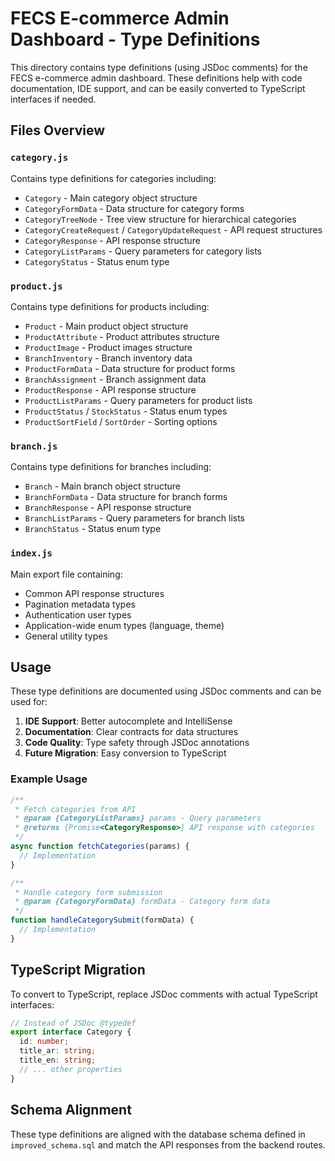# FECS E-commerce Admin Dashboard - Type Definitions

This directory contains type definitions (using JSDoc comments) for the FECS e-commerce admin dashboard. These definitions help with code documentation, IDE support, and can be easily converted to TypeScript interfaces if needed.

## Files Overview

### `category.js`
Contains type definitions for categories including:
- `Category` - Main category object structure
- `CategoryFormData` - Data structure for category forms
- `CategoryTreeNode` - Tree view structure for hierarchical categories
- `CategoryCreateRequest` / `CategoryUpdateRequest` - API request structures
- `CategoryResponse` - API response structure
- `CategoryListParams` - Query parameters for category lists
- `CategoryStatus` - Status enum type

### `product.js`
Contains type definitions for products including:
- `Product` - Main product object structure
- `ProductAttribute` - Product attributes structure
- `ProductImage` - Product images structure
- `BranchInventory` - Branch inventory data
- `ProductFormData` - Data structure for product forms
- `BranchAssignment` - Branch assignment data
- `ProductResponse` - API response structure
- `ProductListParams` - Query parameters for product lists
- `ProductStatus` / `StockStatus` - Status enum types
- `ProductSortField` / `SortOrder` - Sorting options

### `branch.js`
Contains type definitions for branches including:
- `Branch` - Main branch object structure
- `BranchFormData` - Data structure for branch forms
- `BranchResponse` - API response structure
- `BranchListParams` - Query parameters for branch lists
- `BranchStatus` - Status enum type

### `index.js`
Main export file containing:
- Common API response structures
- Pagination metadata types
- Authentication user types
- Application-wide enum types (language, theme)
- General utility types

## Usage

These type definitions are documented using JSDoc comments and can be used for:

1. **IDE Support**: Better autocomplete and IntelliSense
2. **Documentation**: Clear contracts for data structures
3. **Code Quality**: Type safety through JSDoc annotations
4. **Future Migration**: Easy conversion to TypeScript

### Example Usage

```javascript
/**
 * Fetch categories from API
 * @param {CategoryListParams} params - Query parameters
 * @returns {Promise<CategoryResponse>} API response with categories
 */
async function fetchCategories(params) {
  // Implementation
}

/**
 * Handle category form submission
 * @param {CategoryFormData} formData - Category form data
 */
function handleCategorySubmit(formData) {
  // Implementation
}
```

## TypeScript Migration

To convert to TypeScript, replace JSDoc comments with actual TypeScript interfaces:

```typescript
// Instead of JSDoc @typedef
export interface Category {
  id: number;
  title_ar: string;
  title_en: string;
  // ... other properties
}
```

## Schema Alignment

These type definitions are aligned with the database schema defined in `improved_schema.sql` and match the API responses from the backend routes.

